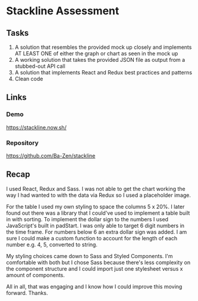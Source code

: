 
# Stackline Assessment

## Tasks

1. A solution that resembles the provided mock up closely and implements AT LEAST ONE of either the graph or chart as seen in the mock up
2. A working solution that takes the provided JSON file as output from a stubbed-out API call
3. A solution that implements React and Redux best practices and patterns
4. Clean code

## Links 

### Demo
https://stackline.now.sh/

### Repository
https://github.com/Ba-Zen/stackline

## Recap

I used React, Redux and Sass. I was not able to get the chart working the way I had wanted to with the data via Redux so I used a placeholder image.  

For the table I used my own styling to space the columns 5 x 20%. I later found out there was a library that I could've used to implement a table built in with sorting. To implement the dollar sign to the numbers I used JavaScript's built in padStart. I was only able to target 6 digit numbers in the time frame. For numbers below 6 an extra dollar sign was added. I am sure I could make a custom function to account for the length of each number e.g. 4, 5, converted to string. 

My styling choices came down to Sass and Styled Components. I'm comfortable with both but I chose Sass because there's less complexity on the component structure and I could import just one stylesheet versus x amount of components.

All in all, that was engaging and I know how I could improve this moving forward. Thanks. 

